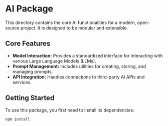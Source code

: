# AI Package

This directory contains the core AI functionalities for a modern, open-source project. It is designed to be modular and extensible.

## Core Features

- **Model Interaction:** Provides a standardized interface for interacting with various Large Language Models (LLMs).
- **Prompt Management:** Includes utilities for creating, storing, and managing prompts.
- **API Integration:** Handles connections to third-party AI APIs and services.

## Getting Started

To use this package, you first need to install its dependencies:

```bash
npm install
